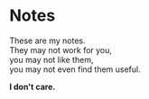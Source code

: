 # Notes

These are my notes.  
They may not work for you,  
you may not like them,  
you may not even find them useful. 

**I don't care.**
